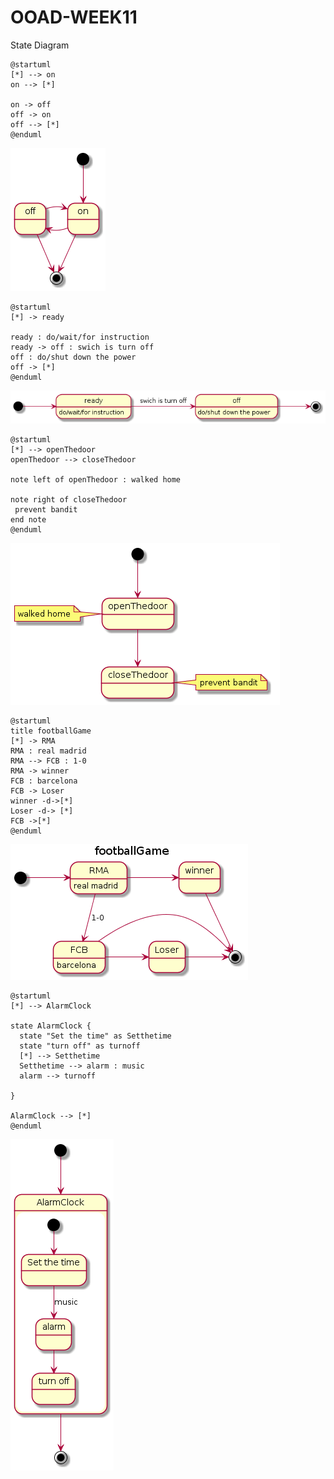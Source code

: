 # OOAD-WEEK11
State Diagram

```
@startuml
[*] --> on
on --> [*]

on -> off
off -> on
off --> [*]
@enduml
```
<img src="https://github.com/Atcharee248/OOAD-WEEK11/blob/master/1.png?raw=true">


```
@startuml
[*] -> ready

ready : do/wait/for instruction
ready -> off : swich is turn off
off : do/shut down the power
off -> [*]
@enduml
```
<img src="https://github.com/Atcharee248/OOAD-WEEK11/blob/master/2.png?raw=true">


```
@startuml
[*] --> openThedoor
openThedoor --> closeThedoor

note left of openThedoor : walked home

note right of closeThedoor
 prevent bandit
end note
@enduml
```
<img src="https://github.com/Atcharee248/OOAD-WEEK11/blob/master/3.png?raw=true">


```
@startuml
title footballGame
[*] -> RMA
RMA : real madrid
RMA --> FCB : 1-0
RMA -> winner
FCB : barcelona
FCB -> Loser
winner -d->[*]
Loser -d-> [*]
FCB ->[*]
@enduml
```
<img src="https://github.com/Atcharee248/OOAD-WEEK11/blob/master/4.png?raw=true">


```
@startuml
[*] --> AlarmClock

state AlarmClock {
  state "Set the time" as Setthetime
  state "turn off" as turnoff
  [*] --> Setthetime
  Setthetime --> alarm : music
  alarm --> turnoff
  
}

AlarmClock --> [*]
@enduml
```
<img src="https://github.com/Atcharee248/OOAD-WEEK11/blob/master/5.png?raw=true">




